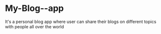 # My-Blog--app
It's a personal blog app where user can share their blogs on different topics with people all over the world

